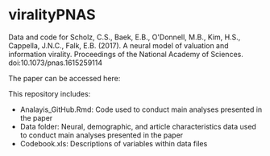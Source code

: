 # viralityPNAS
Data and code for Scholz, C.S., Baek, E.B., O'Donnell, M.B., Kim, H.S., Cappella, J.N.C., Falk, E.B. (2017). A neural model of valuation and information virality. Proceedings of the National Academy of Sciences. doi:10.1073/pnas.1615259114

The paper can be accessed here:

This repository includes:

- Analayis_GitHub.Rmd: Code used to conduct main analyses presented in the paper
- Data folder: Neural, demographic, and article characteristics data used to conduct main analyses presented in the paper
- Codebook.xls: Descriptions of variables within data files
